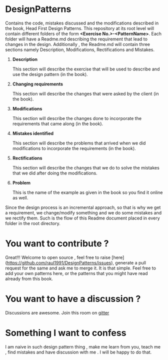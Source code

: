 # DesignPatterns
Contains the code, mistakes discussed and the modifications described in the book, Head First Design Patterns.
This repository at its root level will contain different folders of the form **&lt;Exercise No.&gt;-&lt;PatternName&gt;**. Each folder 
will have a Readme.md describing the requirement that lead to changes in the design.
Additionally , the Readme.md will contain three sections namely Description, Modifications, Rectifications and Mistakes.

1. **Description**

   This section will describe the exercise that will be used to describe and use the design pattern (in the book).

2. **Changing requirements**

   This section will describe the changes that were asked by the client (in the book).
   
3. **Modifications**

   This section will describe the changes done to incorporate the requirements that came along (in the book).

4. **Mistakes identified**

   This section will describe the problems that arrived when we did modifications to incorporate the requirements (in the book).
   
5. **Rectifications**

   This section will describe the changes that we do to solve the mistakes that we did after doing the modifications.
   
6. **Problem**

   This is the name of the example as given in the book so you find it online as well.
   
Since the design process is an incremental approach, so that is why we get a requirement, we change/modify something and we do
some mistakes and we rectify them. Such is the flow of this Readme document placed in every folder in the root directory.
   
# You want to contribute ?

Great!!! Welcome to open source , feel free to raise [here] (https://github.com/raul1991/DesignPatterns/issues), generate a pull request for the same and ask me to merge it. It is that simple. Feel free to add your own patterns here, or the patterns that you might have
read already from this book. 

# You want to have a discussion ?
Discussions are awesome. Join this room on [gitter](https://gitter.im/design_patterns/Lobby)

# Something I want to confess
I am naive in such design pattern thing , make me learn from you, teach me , find mistakes and have discussion with me . I will be happy
to do that.
